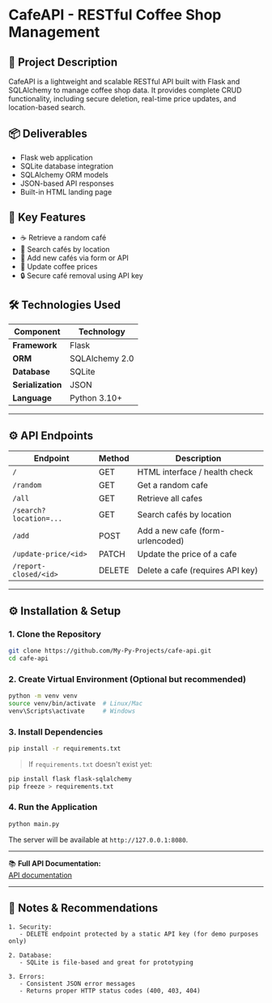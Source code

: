 # CafeAPI - RESTful Coffee Shop Management

## 🎯 Project Description  
CafeAPI is a lightweight and scalable RESTful API built with Flask and SQLAlchemy to manage coffee shop data. It provides complete CRUD functionality, including secure deletion, real-time price updates, and location-based search.

## 📦 Deliverables  
- Flask web application  
- SQLite database integration  
- SQLAlchemy ORM models  
- JSON-based API responses  
- Built-in HTML landing page  

## 🚀 Key Features  
- ☕ Retrieve a random café  
- 📍 Search cafés by location  
- 🧾 Add new cafés via form or API  
- 💸 Update coffee prices  
- 🔒 Secure café removal using API key

## 🛠️ Technologies Used  
| Component              | Technology            |
|------------------------|-----------------------|
| **Framework**          | Flask                 |
| **ORM**                | SQLAlchemy 2.0        |
| **Database**           | SQLite                |
| **Serialization**      | JSON                  |
| **Language**           | Python 3.10+          |

---

## ⚙️ API Endpoints

| Endpoint               | Method   | Description                      |
|------------------------|----------|----------------------------------|
| `/`                    | GET      | HTML interface / health check    |
| `/random`              | GET      | Get a random cafe                |
| `/all`                 | GET      | Retrieve all cafes               |
| `/search?location=...` | GET      | Search cafés by location         |
| `/add`                 | POST     | Add a new cafe (form-urlencoded) |
| `/update-price/<id>`   | PATCH    | Update the price of a cafe       |
| `/report-closed/<id>`  | DELETE   | Delete a cafe (requires API key) |

---

## ⚙️ Installation & Setup  

### 1. Clone the Repository  
```bash
git clone https://github.com/My-Py-Projects/cafe-api.git
cd cafe-api
```

### 2. Create Virtual Environment (Optional but recommended)  
```bash
python -m venv venv
source venv/bin/activate  # Linux/Mac
venv\Scripts\activate     # Windows
```

### 3. Install Dependencies  
```bash
pip install -r requirements.txt
```

> If `requirements.txt` doesn't exist yet:
```bash
pip install flask flask-sqlalchemy
pip freeze > requirements.txt
```

### 4. Run the Application  
```bash
python main.py
```

The server will be available at `http://127.0.0.1:8080`.

---

📚 **Full API Documentation:**  
[API documentation](https://documenter.getpostman.com/view/39954806/2sB2cYbL1i)

---

## 📌 Notes & Recommendations  
```plaintext
1. Security:
   - DELETE endpoint protected by a static API key (for demo purposes only)

2. Database:
   - SQLite is file-based and great for prototyping

3. Errors:
   - Consistent JSON error messages
   - Returns proper HTTP status codes (400, 403, 404)
```

